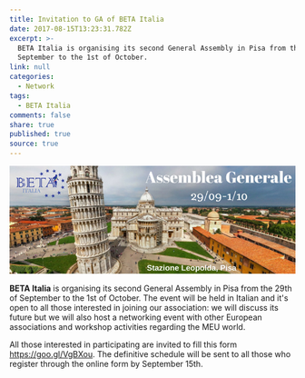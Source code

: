 ```yaml
---
title: Invitation to GA of BETA Italia
date: 2017-08-15T13:23:31.782Z
excerpt: >-
  BETA Italia is organising its second General Assembly in Pisa from the 29th of
  September to the 1st of October.
link: null
categories:
  - Network
tags:
  - BETA Italia
comments: false
share: true
published: true
source: true
---
```

![BETA Italia General Assembly](/assets/images/BETA-Italia-GA-2017-invitation.jpg)


**BETA Italia** is organising its second General Assembly in Pisa from the
29th of September to the 1st of October.
The event will be held in Italian and it's open to all those interested in
joining our association: we will discuss its future but we will also host a
networking event with other European associations and workshop activities
regarding the MEU world.

All those interested in participating are invited to fill this form
<https://goo.gl/VgBXou>.
The definitive schedule will be sent to all those who register through the
online form by September 15th.
